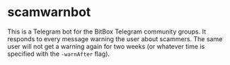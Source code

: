 # scamwarnbot

This is a Telegram bot for the BitBox Telegram community groups. It responds to every message
warning the user about scammers. The same user will not get a warning again for two weeks (or
whatever time is specified with the `-warnAfter` flag).
